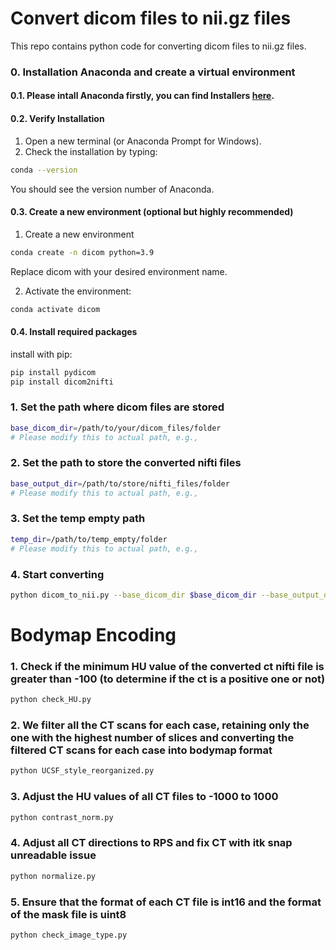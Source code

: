 # Convert dicom files to nii.gz files
This repo contains python code for converting dicom files to nii.gz files.

### 0. Installation Anaconda and create a virtual environment 

#### 0.1. Please intall Anaconda firstly, you can find Installers [here](https://www.anaconda.com/download/success). 

#### 0.2. Verify Installation

1. Open a new terminal (or Anaconda Prompt for Windows).
2. Check the installation by typing:

```bash
conda --version
```
You should see the version number of Anaconda.

#### 0.3. Create a new environment (optional but highly recommended)

1. Create a new environment

```bash
conda create -n dicom python=3.9
```
Replace dicom with your desired environment name.

2. Activate the environment:

```bash
conda activate dicom
```
#### 0.4. Install required packages

install with pip:
```bash
pip install pydicom
pip install dicom2nifti
```

### 1. Set the path where dicom files are stored

```bash
base_dicom_dir=/path/to/your/dicom_files/folder
# Please modify this to actual path, e.g.,
```

### 2. Set the path to store the converted nifti files

```bash
base_output_dir=/path/to/store/nifti_files/folder
# Please modify this to actual path, e.g.,
```

### 3. Set the temp empty path 

```bash
temp_dir=/path/to/temp_empty/folder
# Please modify this to actual path, e.g.,
```

### 4. Start converting

```bash
python dicom_to_nii.py --base_dicom_dir $base_dicom_dir --base_output_dir $base_output_dir --temp_dir $temp_dir
```

# Bodymap Encoding

### 1. Check if the minimum HU value of the converted ct nifti file is greater than -100 (to determine if the ct is a positive one or not)

```bash
python check_HU.py
```


### 2. We filter all the CT scans for each case, retaining only the one with the highest number of slices and converting the filtered CT scans for each case into bodymap format

```bash
python UCSF_style_reorganized.py
```

### 3. Adjust the HU values of all CT files to -1000 to 1000

```bash
python contrast_norm.py
```

### 4. Adjust all CT directions to RPS and fix CT with itk snap unreadable issue

```bash
python normalize.py
```

### 5. Ensure that the format of each CT file is int16 and the format of the mask file is uint8

```bash
python check_image_type.py
```
